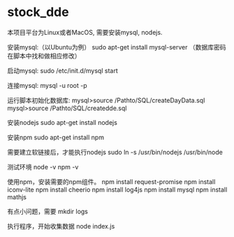 # stock_dde

本项目平台为Linux或者MacOS, 需要安装mysql, nodejs.

安装mysql:（以Ubuntu为例）
sudo apt-get install mysql-server
（数据库密码在脚本中找和做相应修改）

启动mysql:
sudo /etc/init.d/mysql start

连接mysql:
mysql -u root -p

运行脚本初始化数据库:
mysql>source /Pathto/SQL/createDayData.sql
mysql>source /Pathto/SQL/createdde.sql

安装nodejs
sudo apt-get install nodejs

安装npm
sudo apt-get install npm

需要建立软链接后，才能执行nodejs
sudo ln -s /usr/bin/nodejs /usr/bin/node

测试环境
node -v
npm -v

使用npm，安装需要的npm组件。
npm install request-promise
npm install iconv-lite
npm install cheerio
npm install log4js
npm install mysql
npm install mathjs

有点小问题，需要
mkdir logs

执行程序，开始收集数据
node index.js






